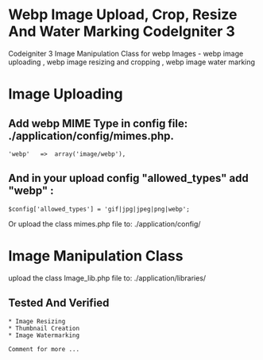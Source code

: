 # Webp Image Upload, Crop, Resize And Water Marking CodeIgniter 3
Codeigniter 3 Image Manipulation Class for webp Images - webp image uploading , webp image resizing and cropping , webp image water marking

# Image Uploading

 ## Add webp MIME Type in config file: ./application/config/mimes.php. 
    'webp'   =>  array('image/webp'), 
 
 ## And in your upload config "allowed_types" add "webp" :
    $config['allowed_types'] = 'gif|jpg|jpeg|png|webp';
   
   Or upload the class mimes.php file to:  ./application/config/
   
 # Image Manipulation Class
   upload the class Image_lib.php file to:  ./application/libraries/
   
   Tested And Verified 
   -------------------
   
    * Image Resizing
    * Thumbnail Creation
    * Image Watermarking 
    
    Comment for more ...
